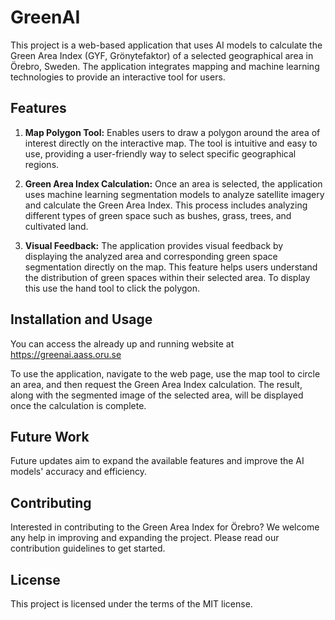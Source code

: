 # GreenAI

This project is a web-based application that uses AI models to calculate the Green Area Index (GYF, Grönytefaktor) of a selected geographical area in Örebro, Sweden. The application integrates mapping and machine learning technologies to provide an interactive tool for users.

## Features

1. **Map Polygon Tool:** Enables users to draw a polygon around the area of interest directly on the interactive map. The tool is intuitive and easy to use, providing a user-friendly way to select specific geographical regions.

2. **Green Area Index Calculation:** Once an area is selected, the application uses machine learning segmentation models to analyze satellite imagery and calculate the Green Area Index. This process includes analyzing different types of green space such as bushes, grass, trees, and cultivated land.

3. **Visual Feedback:** The application provides visual feedback by displaying the analyzed area and corresponding green space segmentation directly on the map. This feature helps users understand the distribution of green spaces within their selected area. To display this use the hand tool to click the polygon.

## Installation and Usage

You can access the already up and running website at https://greenai.aass.oru.se

To use the application, navigate to the web page, use the map tool to circle an area, and then request the Green Area Index calculation. The result, along with the segmented image of the selected area, will be displayed once the calculation is complete.

## Future Work

Future updates aim to expand the available features and improve the AI models' accuracy and efficiency.

## Contributing

Interested in contributing to the Green Area Index for Örebro? We welcome any help in improving and expanding the project. Please read our contribution guidelines to get started.

## License

This project is licensed under the terms of the MIT license.
